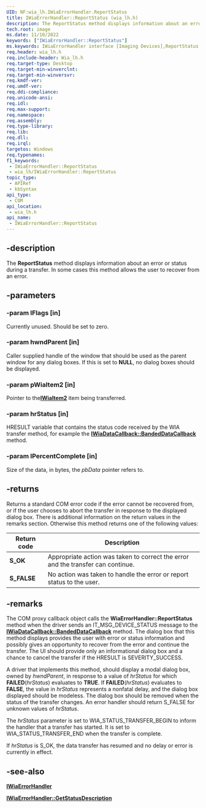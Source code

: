 ```yaml
---
UID: NF:wia_lh.IWiaErrorHandler.ReportStatus
title: IWiaErrorHandler::ReportStatus (wia_lh.h)
description: The ReportStatus method displays information about an error or status during a transfer. In some cases this method allows the user to recover from an error.
tech.root: image
ms.date: 11/10/2022
keywords: ["IWiaErrorHandler::ReportStatus"]
ms.keywords: IWiaErrorHandler interface [Imaging Devices],ReportStatus method, IWiaErrorHandler.ReportStatus, IWiaErrorHandler::ReportStatus, IWiaErrorHandler_39808ebb-728b-40de-bdc0-48dd6614e59b.xml, ReportStatus, ReportStatus method [Imaging Devices], ReportStatus method [Imaging Devices],IWiaErrorHandler interface, image.iwiaerrorhandler_reportstatus, wia_lh/IWiaErrorHandler::ReportStatus
req.header: wia_lh.h
req.include-header: Wia_lh.h
req.target-type: Desktop
req.target-min-winverclnt:
req.target-min-winversvr: 
req.kmdf-ver: 
req.umdf-ver: 
req.ddi-compliance: 
req.unicode-ansi: 
req.idl: 
req.max-support: 
req.namespace: 
req.assembly: 
req.type-library: 
req.lib: 
req.dll: 
req.irql: 
targetos: Windows
req.typenames: 
f1_keywords:
 - IWiaErrorHandler::ReportStatus
 - wia_lh/IWiaErrorHandler::ReportStatus
topic_type:
 - APIRef
 - kbSyntax
api_type:
 - COM
api_location:
 - wia_lh.h
api_name:
 - IWiaErrorHandler::ReportStatus
---
```


## -description

The **ReportStatus** method displays information about an error or status during a transfer. In some cases this method allows the user to recover from an error.

## -parameters

### -param lFlags [in]

Currently unused. Should be set to zero.

### -param hwndParent [in]

Caller supplied handle of the window that should be used as the parent window for any dialog boxes. If this is set to **NULL**, no dialog boxes should be displayed.

### -param pWiaItem2 [in]

Pointer to the[**IWiaItem2**](/windows/win32/wia/-wia-iwiaitem2) item being transferred.

### -param hrStatus [in]

HRESULT variable that contains the status code received by the WIA transfer method, for example the [**IWiaDataCallback::BandedDataCallback**](/windows/win32/api/wia_xp/nf-wia_xp-iwiadatacallback-bandeddatacallback) method.

### -param lPercentComplete [in]

Size of the data, in bytes, the *pbData* pointer refers to.

## -returns

Returns a standard COM error code if the error cannot be recovered from, or if the user chooses to abort the transfer in response to the displayed dialog box. There is additional information on the return values in the remarks section. Otherwise this method returns one of the following values:

| Return code | Description |
|---|---|
| **S_OK** | Appropriate action was taken to correct the error and the transfer can continue. |
| **S_FALSE** | No action was taken to handle the error or report status to the user. |

## -remarks

The COM proxy callback object calls the **WiaErrorHandler::ReportStatus** method when the driver sends an IT_MSG_DEVICE_STATUS message to the [**IWiaDataCallback::BandedDataCallback**](/windows/win32/api/wia_xp/nf-wia_xp-iwiadatacallback-bandeddatacallback) method. The dialog box that this method displays provides the user with error or status information and possibly gives an opportunity to recover from the error and continue the transfer. The UI should provide only an informational dialog box and a chance to cancel the transfer if the HRESULT is SEVERITY_SUCCESS.

A driver that implements this method, should display a modal dialog box, owned by *hwndParent*, in response to a value of *hrStatus* for which **FAILED**(*hrStatus*) evaluates to **TRUE**. If **FAILED**(*hrStatus*) evaluates to **FALSE**, the value in *hrStatus* represents a nonfatal delay, and the dialog box displayed should be modeless. The dialog box should be removed when the status of the transfer changes. An error handler should return S_FALSE for unknown values of *hrStatus*.

The *hrStatus* parameter is set to WIA_STATUS_TRANSFER_BEGIN to inform the handler that a transfer has started. It is set to WIA_STATUS_TRANSFER_END when the transfer is complete.

If *hrStatus* is S_OK, the data transfer has resumed and no delay or error is currently in effect.

## -see-also

[**IWiaErrorHandler**](nn-wia_lh-iwiaerrorhandler.md)

[**IWiaErrorHandler::GetStatusDescription**](nf-wia_lh-iwiaerrorhandler-getstatusdescription.md)
